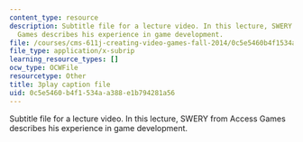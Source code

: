 ```yaml
---
content_type: resource
description: Subtitle file for a lecture video. In this lecture, SWERY from Access
  Games describes his experience in game development.
file: /courses/cms-611j-creating-video-games-fall-2014/0c5e5460b4f1534aa388e1b794281a56_B1zWyyNoRq8.vtt
file_type: application/x-subrip
learning_resource_types: []
ocw_type: OCWFile
resourcetype: Other
title: 3play caption file
uid: 0c5e5460-b4f1-534a-a388-e1b794281a56
---
```

Subtitle file for a lecture video. In this lecture, SWERY from Access Games describes his experience in game development.

